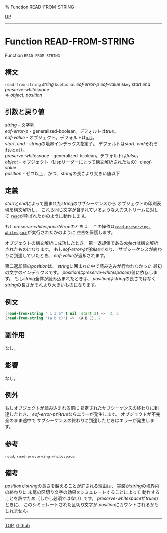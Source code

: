 % Function READ-FROM-STRING

[UP](23.2.html)  

---

# Function **READ-FROM-STRING**


Function `READ-FROM-STRING`


## 構文

`read-from-string` *string*
 `&optional` *eof-error-p* *eof-value*
 `&key` *start* *end* *preserve-whitespace*  
=> *object*, *position*


## 引数と戻り値

*string* - 文字列  
*eof-error-p* - generalized-boolean。デフォルトは*true*。  
*eof-value* - オブジェクト。デフォルトは[`nil`](5.3.nil-variable.html)。  
*start*, *end* - *string*の境界インデックス指定子。
デフォルトは*start*, *end*それぞれ`0`と[`nil`](5.3.nil-variable.html)。  
*preserve-whitespace* - generalized-boolean。デフォルトは*false*。  
*object* - オブジェクト（Lispリーダーによって構文解析されたもの）か*eof-value*  
*position* - ゼロ以上、かつ、*string*の長さより大きい値以下


## 定義

*start*と*end*によって囲まれた*string*のサブシーケンスから
オブジェクトの印刷表現を構文解析し、
これら同じ文字が含まれているような入力ストリームに対して
[`read`](23.2.read.html)が呼ばれたかのように動作します。

もし*preserve-whitespace*が*true*のときは、
この操作は[`read-preserving-whitespace`](23.2.read.html)が実行されたかのように
空白を保護します。

オブジェクトの構文解析に成功したとき、
第一返却値である*object*は構文解析されたものになります。
もし*eof-error-p*が*false*であり、
サブシーケンスが終わりに到達していたとき、
*eof-value*が返却されます。

第二返却値の*position*は、
*string*に囲まれた中で読み込みが行われなかった
最初の文字のインデックスです。
*position*は*preserve-whitespace*の値に依存します。
もし*string*全体が読み込まれたときは、
*position*は*string*の長さではなく
*string*の長さかそれより大きいものになります。

## 例文

```lisp
(read-from-string " 1 3 5" t nil :start 2) =>  3, 5
(read-from-string "(a b c)") =>  (A B C), 7
```


## 副作用

なし。


## 影響

なし。


## 例外

もしオブジェクトが読み込まれる前に
指定されたサブシーケンスの終わりに到達したとき、
*eof-error-p*が*true*ならエラーが発生します。
オブジェクトが不完全のまま途中で
サブシーケンスの終わりに到達したときはエラーが発生します。


## 参考

[`read`](23.2.read.html),
[`read-preserving-whitespace`](23.2.read.html)


## 備考

*position*が*string*の長さを越えることが許される理由は、
実装が*string*の境界内の終わりに
末尾の区切り文字の効果をシミュレートすることによって
動作することを許すため（しかし必須ではない）です。
*preserve-whitespace*が*true*のときに、
このシミュレートされた区切り文字が
*position*にカウントされるかもしれません。


---
[TOP](index.html),  [Github](https://github.com/nptcl/npt-japanese)

